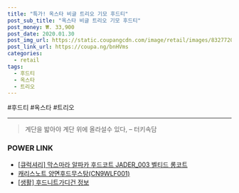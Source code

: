 ```yaml
--- 
title: "특가! 옥스타 비글 트리오 기모 후드티" 
post_sub_title: "옥스타 비글 트리오 기모 후드티" 
post_money: ₩. 33,900 
post_date: 2020.01.30 
post_img_url: https://static.coupangcdn.com/image/retail/images/83277209536268-827b4e30-7e1e-4bdf-88d8-e588a5f760b3.jpg 
post_link_url: https://coupa.ng/bnHVms 
categories: 
  - retail 
tags: 
  - 후드티 
  - 옥스타 
  - 트리오 
--- 
```

  #후드티 #옥스타 #트리오 
<hr> 

> 계단을 밟아야 계단 위에 올라설수 있다, – 터키속담 


### POWER LINK

* <a href="https://blog.naver.com/fasyy4321/221789564141" target="_blank">[큐럭셔리] 막스마라 알파카 후드코트 JADER_003 벨티드 롱코트</a>
* <a href="https://blog.naver.com/santokki14/221782074621" target="_blank">캐리스노트 양면후드무스탕(CN9WLF001)</a>
* <a href="https://blog.naver.com/santokki14/221770830240" target="_blank"> [생활] 후드니트가디건 정보 </a>
